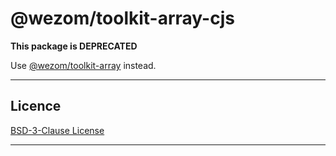 # @wezom/toolkit-array-cjs

**This package is DEPRECATED**

Use [@wezom/toolkit-array](https://github.com/WezomCompany/toolkits/blob/main/packages/array/README.md#readme) instead.

---

## Licence

[BSD-3-Clause License](https://github.com/WezomCompany/toolkits/blob/master/LICENSE)

---

